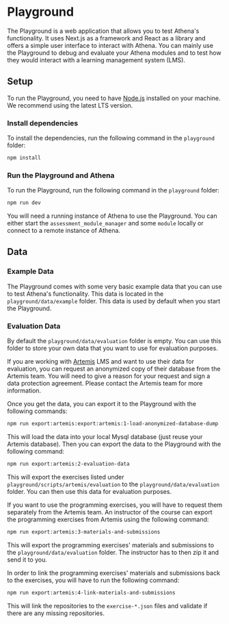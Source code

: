 # Playground 

<!-- For debugging and evaluation purposes, we provide a playground environment that can be used to test Athena's functionality. The playground is available in the `playground` folder. For more information, please refer to the [playground's README](./playground/README.md). -->

The Playground is a web application that allows you to test Athena's functionality. It uses Next.js as a framework and React as a library and offers a simple user interface to interact with Athena. You can mainly use the Playground to debug and evaluate your Athena modules and to test how they would interact with a learning management system (LMS).

## Setup

To run the Playground, you need to have [Node.js](https://nodejs.org/en/) installed on your machine. We recommend using the latest LTS version.

### Install dependencies

To install the dependencies, run the following command in the `playground` folder:

```bash
npm install
```

### Run the Playground and Athena

To run the Playground, run the following command in the `playground` folder:

```bash
npm run dev
```

You will need a running instance of Athena to use the Playground. You can either start the `assessment_module_manager` and some `module` locally or connect to a remote instance of Athena.

## Data

### Example Data

The Playground comes with some very basic example data that you can use to test Athena's functionality. This data is located in the `playground/data/example` folder. This data is used by default when you start the Playground.

### Evaluation Data

By default the `playground/data/evaluation` folder is empty. You can use this folder to store your own data that you want to use for evaluation purposes.

If you are working with [Artemis](https://github.com/ls1intum/Artemis) LMS and want to use their data for evaluation, you can request an anonymized copy of their database from the Artemis team. You will need to give a reason for your request and sign a data protection agreement. Please contact the Artemis team for more information.

Once you get the data, you can export it to the Playground with the following commands:

```bash
npm run export:artemis:export:artemis:1-load-anonymized-database-dump
```

This will load the data into your local Mysql database (just reuse your Artemis database). Then you can export the data to the Playground with the following command:

```bash
npm run export:artemis:2-evaluation-data
```

This will export the exercises listed under `playground/scripts/artemis/evaluation` to the `playground/data/evaluation` folder. You can then use this data for evaluation purposes.

If you want to use the programming exercises, you will have to request them separately from the Artemis team. An instructor of the course can export the programming exercises from Artemis using the following command:

```bash
npm run export:artemis:3-materials-and-submissions
```

This will export the programming exercises' materials and submissions to the `playground/data/evaluation` folder. The instructor has to then zip it and send it to you.

In order to link the programming exercises' materials and submissions back to the exercises, you will have to run the following command:

```bash
npm run export:artemis:4-link-materials-and-submissions
```

This will link the repositories to the `exercise-*.json` files and validate if there are any missing repositories.


